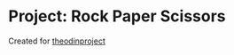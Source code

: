# Project: Rock Paper Scissors

Created for <a href="https://www.theodinproject.com/lessons/foundations-rock-paper-scissors">theodinproject</a>
